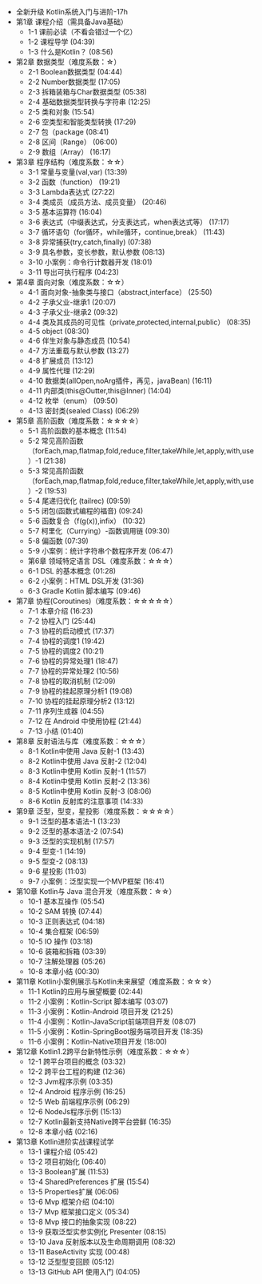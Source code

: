- 全新升级 Kotlin系统入门与进阶-17h
- 第1章 课程介绍（需具备Java基础）
	- 1-1 课前必读（不看会错过一个亿）
	- 1-2 课程导学 (04:39)
	- 1-3 什么是Kotlin？ (08:56)
- 第2章 数据类型（难度系数：☆）
	- 2-1 Boolean数据类型 (04:44)
	- 2-2 Number数据类型 (17:05)
	- 2-3 拆箱装箱与Char数据类型 (05:38)
	- 2-4 基础数据类型转换与字符串 (12:25)
	- 2-5 类和对象 (15:54)
	- 2-6 空类型和智能类型转换 (17:29)
	- 2-7 包（package (08:41)
	- 2-8 区间（Range） (06:00)
	- 2-9 数组（Array） (16:17)
- 第3章 程序结构（难度系数：☆☆）
	- 3-1 常量与变量(val,var) (13:39)
	- 3-2 函数（function） (19:21)
	- 3-3 Lambda表达式 (27:22)
	- 3-4 类成员（成员方法、成员变量） (20:46)
	- 3-5 基本运算符 (16:04)
	- 3-6 表达式（中缀表达式，分支表达式，when表达式等） (17:17)
	- 3-7 循环语句（for循环，while循环，continue,break） (11:43)
	- 3-8 异常捕获(try,catch,finally) (07:38)
	- 3-9 具名参数，变长参数，默认参数 (08:13)
	- 3-10 小案例：命令行计数器开发 (18:01)
	- 3-11 导出可执行程序 (04:23)
- 第4章 面向对象（难度系数：☆☆）
	- 4-1 面向对象-抽象类与接口（abstract,interface） (25:50)
	- 4-2 子承父业-继承1 (20:07)
	- 4-3 子承父业-继承2 (09:32)
	- 4-4 类及其成员的可见性（private,protected,internal,public） (08:35)
	- 4-5 object (08:30)
	- 4-6 伴生对象与静态成员 (10:54)
	- 4-7 方法重载与默认参数 (13:27)
	- 4-8 扩展成员 (13:12)
	- 4-9 属性代理 (12:29)
	- 4-10 数据类(allOpen,noArg插件，再见，javaBean) (16:11)
	- 4-11 内部类(this@Outter,this@Inner) (14:04)
	- 4-12 枚举（enum） (09:50)
	- 4-13 密封类(sealed Class) (06:29)
- 第5章 高阶函数（难度系数：☆☆☆☆）
	- 5-1 高阶函数的基本概念 (11:54)
	- 5-2 常见高阶函数（forEach,map,flatmap,fold,reduce,filter,takeWhile,let,apply,with,use）-1 (21:38)
	- 5-3 常见高阶函数（forEach,map,flatmap,fold,reduce,filter,takeWhile,let,apply,with,use）-2 (19:53)
	- 5-4 尾递归优化 (tailrec) (09:59)
	- 5-5 闭包(函数式编程的福音) (09:24)
	- 5-6 函数复合（f(g(x)),infix） (10:32)
	- 5-7 柯里化（Currying）-函数调用链 (09:30)
	- 5-8 偏函数 (07:39)
	- 5-9 小案例：统计字符串个数程序开发 (06:47)
	- 第6章 领域特定语言 DSL（难度系数：☆☆☆）
	- 6-1 DSL 的基本概念 (01:28)
	- 6-2 小案例：HTML DSL开发 (31:36)
	- 6-3 Gradle Kotlin 脚本编写 (09:46)
- 第7章 协程(Coroutines)（难度系数：☆☆☆☆☆）
	- 7-1 本章介绍 (16:23)
	- 7-2 协程入门 (25:44)
	- 7-3 协程的启动模式 (17:37)
	- 7-4 协程的调度1 (19:42)
	- 7-5 协程的调度2 (10:21)
	- 7-6 协程的异常处理1 (18:47)
	- 7-7 协程的异常处理2 (10:56)
	- 7-8 协程的取消机制 (12:09)
	- 7-9 协程的挂起原理分析1 (19:08)
	- 7-10 协程的挂起原理分析2 (13:12)
	- 7-11 序列生成器 (04:55)
	- 7-12 在 Android 中使用协程 (21:44)
	- 7-13 小结 (01:40)
- 第8章 反射语法与库（难度系数：☆☆☆）
	- 8-1 Kotlin中使用 Java 反射-1 (13:43)
	- 8-2 Kotlin中使用 Java 反射-2 (12:04)
	- 8-3 Kotlin中使用 Kotlin 反射-1 (11:57)
	- 8-4 Kotlin中使用 Kotlin 反射-2 (13:36)
	- 8-5 Kotlin中使用 Kotlin 反射-3 (08:06)
	- 8-6 Kotlin 反射库的注意事项 (14:33)
- 第9章 泛型，型变，星投影（难度系数：☆☆☆☆）
	- 9-1 泛型的基本语法-1 (13:23)
	- 9-2 泛型的基本语法-2 (07:54)
	- 9-3 泛型的实现机制 (17:57)
	- 9-4 型变-1 (14:19)
	- 9-5 型变-2 (08:13)
	- 9-6 星投影 (11:03)
	- 9-7 小案例：泛型实现一个MVP框架 (16:41)
- 第10章 Kotlin与 Java 混合开发（难度系数：☆☆）
	- 10-1 基本互操作 (05:54)
	- 10-2 SAM 转换 (07:44)
	- 10-3 正则表达式 (04:18)
	- 10-4 集合框架 (06:59)
	- 10-5 IO 操作 (03:18)
	- 10-6 装箱和拆箱 (03:39)
	- 10-7 注解处理器 (05:26)
	- 10-8 本章小结 (00:30)
- 第11章 Kotlin小案例展示与Kotlin未来展望（难度系数：☆☆☆）
	- 11-1 Kotlin的应用与展望概要 (02:44)
	- 11-2 小案例：Kotlin-Script 脚本编写 (03:07)
	- 11-3 小案例：Kotlin-Android 项目开发 (21:25)
	- 11-4 小案例：Kotlin-JavaScript前端项目开发 (08:07)
	- 11-5 小案例：Kotlin-SpringBoot服务端项目开发 (18:35)
	- 11-6 小案例：Kotlin-Native项目开发 (18:00)
- 第12章 Kotlin1.2跨平台新特性示例（难度系数：☆☆☆）
	- 12-1 跨平台项目的概念 (03:32)
	- 12-2 跨平台工程的构建 (12:36)
	- 12-3 Jvm程序示例 (03:35)
	- 12-4 Android 程序示例 (16:25)
	- 12-5 Web 前端程序示例 (06:29)
	- 12-6 NodeJs程序示例 (15:13)
	- 12-7 Kotlin最新支持Native跨平台尝鲜 (16:35)
	- 12-8 本章小结 (02:16)
- 第13章 Kotlin进阶实战课程试学
	- 13-1 课程介绍 (05:42)
	- 13-2 项目初始化 (06:40)
	- 13-3 Boolean扩展 (11:53)
	- 13-4 SharedPreferences 扩展 (15:54)
	- 13-5 Properties扩展 (06:06)
	- 13-6 Mvp 框架介绍 (04:10)
	- 13-7 Mvp 框架接口定义 (05:34)
	- 13-8 Mvp 接口的抽象实现 (08:22)
	- 13-9 获取泛型实参实例化 Presenter (08:15)
	- 13-10 Java 反射版本以及生命周期调用 (08:32)
	- 13-11 BaseActivity 实现 (00:48)
	- 13-12 泛型型变回顾 (05:12)
	- 13-13 GitHub API 使用入门 (04:05)